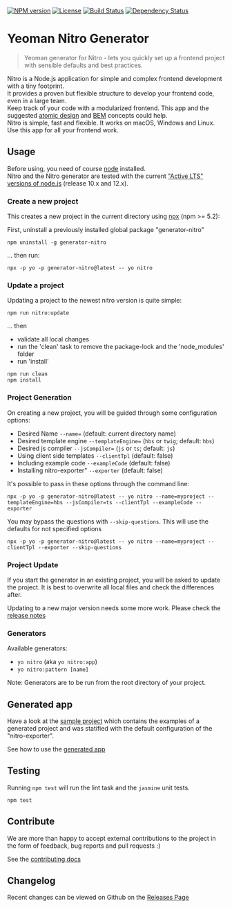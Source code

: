 [![NPM version](https://badge.fury.io/js/generator-nitro.svg)](https://npmjs.org/package/generator-nitro)
[![License](https://img.shields.io/badge/license-MIT-green.svg)](http://opensource.org/licenses/MIT) 
[![Build Status](https://travis-ci.org/namics/generator-nitro.svg?branch=master)](https://travis-ci.org/namics/generator-nitro)
[![Dependency Status](https://david-dm.org/namics/generator-nitro.svg?theme=shields.io)](https://david-dm.org/namics/generator-nitro)

# Yeoman Nitro Generator

> Yeoman generator for Nitro - lets you quickly set up a frontend project with sensible defaults and best practices.

Nitro is a Node.js application for simple and complex frontend development with a tiny footprint.  
It provides a proven but flexible structure to develop your frontend code, even in a large team.  
Keep track of your code with a modularized frontend. This app and the suggested
[atomic design](http://bradfrost.com/blog/post/atomic-web-design/) and [BEM](https://en.bem.info/method/definitions/)
concepts could help.  
Nitro is simple, fast and flexible. It works on macOS, Windows and Linux. Use this app for all your frontend work.

## Usage

Before using, you need of course [node](https://nodejs.org/) installed.  
Nitro and the Nitro generator are tested with the current 
["Active LTS" versions of node.js](https://github.com/nodejs/Release#release-schedule) (release 10.x and 12.x).

### Create a new project

This creates a new project in the current directory 
using [npx](https://www.npmjs.com/package/npx) (npm >= 5.2):

First, uninstall a previously installed global package "generator-nitro"

```
npm uninstall -g generator-nitro
```

... then run:

```
npx -p yo -p generator-nitro@latest -- yo nitro
```

### Update a project

Updating a project to the newest nitro version is quite simple:

```
npm run nitro:update
```

... then
* validate all local changes
* run the 'clean' task to remove the package-lock and the 'node_modules' folder
* run 'install'

```
npm run clean
npm install
```

### Project Generation

On creating a new project, you will be guided through some configuration options:

* Desired Name `--name=` (default: current directory name)
* Desired template engine `--templateEngine=` (`hbs` or `twig`; default: `hbs`)
* Desired js compiler `--jsCompiler=` (`js` or `ts`; default: `js`)
* Using client side templates `--clientTpl` (default: false)
* Including example code `--exampleCode` (default: false)
* Installing nitro-exporter" `--exporter` (default: false)

It's possible to pass in these options through the command line:

```
npx -p yo -p generator-nitro@latest -- yo nitro --name=myproject --templateEngine=hbs --jsCompiler=ts --clientTpl --exampleCode --exporter
```

You may bypass the questions with `--skip-questions`. This will use the defaults for not specified options

```
npx -p yo -p generator-nitro@latest -- yo nitro --name=myproject --clientTpl --exporter --skip-questions
```

### Project Update

If you start the generator in an existing project, you will be asked to update the project. 
It is best to overwrite all local files and check the differences after.

Updating to a new major version needs some more work. Please check the [release notes](https://github.com/namics/generator-nitro/releases)

### Generators

Available generators:

* `yo nitro` (aka `yo nitro:app`)
* `yo nitro:pattern [name]`

Note: Generators are to be run from the root directory of your project.

## Generated app

Have a look at the [sample project](https://nitro-project-test.netlify.com/) 
which contains the examples of a generated project and was statified with the default configuration of the "nitro-exporter".

See how to use the [generated app](https://github.com/namics/generator-nitro/blob/master/packages/project-nitro/project/docs/nitro.md)

## Testing

Running `npm test` will run the lint task and the `jasmine` unit tests.

```
npm test
```

## Contribute

We are more than happy to accept external contributions to the project in the form of feedback, bug reports and pull requests :)

See the [contributing docs](../../.github/contributing.md)  

## Changelog

Recent changes can be viewed on Github on the [Releases Page](https://github.com/namics/generator-nitro/releases)
